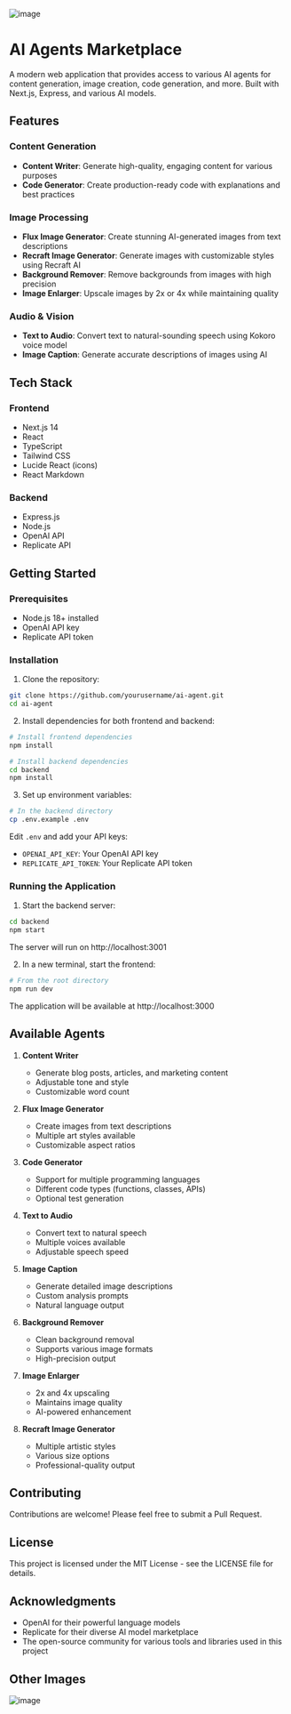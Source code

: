 ![image](https://github.com/user-attachments/assets/331b450c-fec8-4cb9-b119-ddb140cadd9d)

# AI Agents Marketplace

A modern web application that provides access to various AI agents for content generation, image creation, code generation, and more. Built with Next.js, Express, and various AI models.

## Features

### Content Generation
- **Content Writer**: Generate high-quality, engaging content for various purposes
- **Code Generator**: Create production-ready code with explanations and best practices

### Image Processing
- **Flux Image Generator**: Create stunning AI-generated images from text descriptions
- **Recraft Image Generator**: Generate images with customizable styles using Recraft AI
- **Background Remover**: Remove backgrounds from images with high precision
- **Image Enlarger**: Upscale images by 2x or 4x while maintaining quality

### Audio & Vision
- **Text to Audio**: Convert text to natural-sounding speech using Kokoro voice model
- **Image Caption**: Generate accurate descriptions of images using AI

## Tech Stack

### Frontend
- Next.js 14
- React
- TypeScript
- Tailwind CSS
- Lucide React (icons)
- React Markdown

### Backend
- Express.js
- Node.js
- OpenAI API
- Replicate API

## Getting Started

### Prerequisites
- Node.js 18+ installed
- OpenAI API key
- Replicate API token

### Installation

1. Clone the repository:
```bash
git clone https://github.com/yourusername/ai-agent.git
cd ai-agent
```

2. Install dependencies for both frontend and backend:
```bash
# Install frontend dependencies
npm install

# Install backend dependencies
cd backend
npm install
```

3. Set up environment variables:
```bash
# In the backend directory
cp .env.example .env
```
Edit `.env` and add your API keys:
- `OPENAI_API_KEY`: Your OpenAI API key
- `REPLICATE_API_TOKEN`: Your Replicate API token

### Running the Application

1. Start the backend server:
```bash
cd backend
npm start
```
The server will run on http://localhost:3001

2. In a new terminal, start the frontend:
```bash
# From the root directory
npm run dev
```
The application will be available at http://localhost:3000

## Available Agents

1. **Content Writer**
   - Generate blog posts, articles, and marketing content
   - Adjustable tone and style
   - Customizable word count

2. **Flux Image Generator**
   - Create images from text descriptions
   - Multiple art styles available
   - Customizable aspect ratios

3. **Code Generator**
   - Support for multiple programming languages
   - Different code types (functions, classes, APIs)
   - Optional test generation

4. **Text to Audio**
   - Convert text to natural speech
   - Multiple voices available
   - Adjustable speech speed

5. **Image Caption**
   - Generate detailed image descriptions
   - Custom analysis prompts
   - Natural language output

6. **Background Remover**
   - Clean background removal
   - Supports various image formats
   - High-precision output

7. **Image Enlarger**
   - 2x and 4x upscaling
   - Maintains image quality
   - AI-powered enhancement

8. **Recraft Image Generator**
   - Multiple artistic styles
   - Various size options
   - Professional-quality output

## Contributing

Contributions are welcome! Please feel free to submit a Pull Request.

## License

This project is licensed under the MIT License - see the LICENSE file for details.

## Acknowledgments

- OpenAI for their powerful language models
- Replicate for their diverse AI model marketplace
- The open-source community for various tools and libraries used in this project

## Other Images
![image](https://github.com/user-attachments/assets/7e901b35-4b57-4e4c-9632-7225c732c115)

